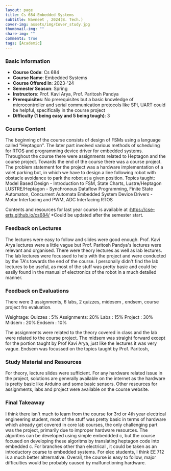 ```yaml
---
layout: page
title: Cs 684-Embedded Systems
subtitle: Navneet , 2024(B. Tech.)
cover-img: assets/img/Cover_study.jpg
thumbnail-img: ""
share-img: ""
comments: true
tags: [Academic]
---
```


### Basic Information

- **Course Code**: Cs 684
- **Course Name**: Embedded Systems
- **Course Offered In**: 2023-'24
- **Semester Season**: Spring
- **Instructors**: Prof. Kavi Arya, Prof. Paritosh Pandya
- **Prerequisites**: No prerequisites but a basic knowledge of microcontroller and serial communication protocols like SPI, UART could be helpful, specifically in the course project
- **Difficulty (1 being easy and 5 being tough)**: 3

### Course Content


The beginning of the course consists of design of FSMs using a language called "Heptagon". The later part involved various methods of scheduling for RTOS and programming device driver for embedded systems. Throughout the course there were assignments related to Heptagon and the course project. Towards the end of the course there was a course project. The problem statement for the project was a hardware implementation of a valet parking bot, in which we have to design a line following robot with obstacle avoidance to park the robot at a given position. 
Topics taught:
Model Based Design - Introduction to FSM, State Charts, Lustre/Heptagon
LUSTRE/Heptagon - Synchronous Dataflow Programming, Finite State Automaton, Concurrent Automata
Embedded System Device Drivers - Motor Interfacing and PWM, ADC Interfacing
RTOS

Contents and resources for last year course is available at :https://cse-erts.github.io/cs684/
*Could be updated after the semester start.
### Feedback on Lectures


The lectures were easy to follow and slides were good enough. Prof. Kavi Arya lectures were a little vague but Prof. Paritosh Pandya's lectures were relevant and organised. There were theory lectures as well as lab lectures. The lab lectures were focussed to help with the project and were conducted by the TA's towards the end of the course. I personally didn't find the lab lectures to be useful, as most of the stuff was pretty basic and could be easily found in the manual of electronics of the robot in a much detailed manner.
### Feedback on Evaluations


There were 3 assignments, 6 labs, 2 quizzes, midesem , endsem, course project fro evaluation. 

Weightage: 
Quizzes : 5%
Assignments: 20%
Labs : 15%
Project : 30%
Midsem : 20%
Endsem : 10%

The assignments were related to the theory covered in class and the lab were related to the course project. The midsem was straight forward except for the portion taught by Prof Kavi Arya, just like the lectures it was very vague. Endsem was focussed on the topics taught by Prof. Paritosh, 
### Study Material and Resources


For theory, lecture slides were sufficient. For any hardware related issue in the project, solutions are generally available on the internet as the hardware is pretty basic like Arduino and some basic sensors. Other resources for assignments, labs and project were available on the course website.
### Final Takeaway


I think there isn't much to learn from the course for 3rd or 4th year electrical engineering student, most of the stuff was pretty basic in terms of hardware which already get covered in core lab courses, the only challenging part was the project, primarily due to improper hardware resources. The algoritms can be developed using simple embeddded c, but the course focused on developing these algoritms by translating heptagon code into embedded c. For branches other than electrical , it could be taken as an introductory course to embedded systems. For elec students, I think EE 712 is a much better altrernative. Overall, the course is easy to follow, major difficulties would be probably caused by malfunctioning hardware.